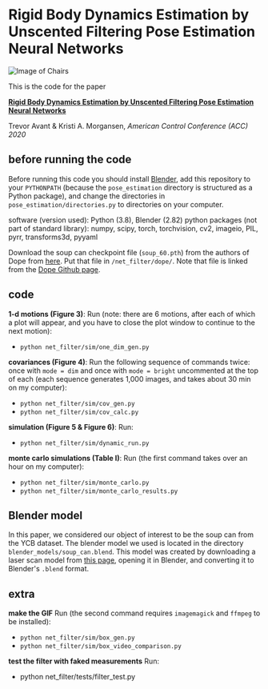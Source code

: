 # Rigid Body Dynamics Estimation by Unscented Filtering Pose Estimation Neural Networks

![Image of Chairs](images/fig4.png)

This is the code for the paper

[**Rigid Body Dynamics Estimation by Unscented Filtering Pose Estimation Neural Networks**]()

Trevor Avant & Kristi A. Morgansen, *American Control Conference (ACC) 2020*

## before running the code

Before running this code you should install [Blender](https://www.blender.org), add this repository to your `PYTHONPATH` (because the `pose_estimation` directory is structured as a Python package), and change the directories in `pose_estimation/directories.py` to directories on your computer.

software (version used): Python (3.8), Blender (2.82)
python packages (not part of standard library): numpy, scipy, torch, torchvision, cv2, imageio, PIL, pyrr, transforms3d, pyyaml

Download the soup can checkpoint file (`soup_60.pth`) from the authors of Dope from [here](https://drive.google.com/drive/folders/1DfoA3m_Bm0fW8tOWXGVxi4ETlLEAgmcg). Put that file in `/net_filter/dope/`. Note that file is linked from the [Dope Github page](https://github.com/NVlabs/Deep_Object_Pose).

## code

**1-d motions (Figure 3)**:
Run (note: there are 6 motions, after each of which a plot will appear, and you have to close the plot window to continue to the next motion):
* `python net_filter/sim/one_dim_gen.py`

**covariances (Figure 4)**:
Run the following sequence of commands twice: once with `mode = dim` and once with `mode = bright` uncommented at the top of each (each sequence generates 1,000 images, and takes about 30 min on my computer):
* `python net_filter/sim/cov_gen.py`
* `python net_filter/sim/cov_calc.py`

**simulation (Figure 5 \& Figure 6)**:
Run:
* `python net_filter/sim/dynamic_run.py`

**monte carlo simulations (Table I)**: 
Run (the first command takes over an hour on my computer):
* `python net_filter/sim/monte_carlo.py`
* `python net_filter/sim/monte_carlo_results.py`

## Blender model
In this paper, we considered our object of interest to be the soup can from the YCB dataset. The blender model we used is located in the directory `blender_models/soup_can.blend`. This model was created by downloading a laser scan model from [this page](http://ycb-benchmarks.s3-website-us-east-1.amazonaws.com/), opening it in Blender, and converting it to Blender's `.blend` format.


## extra

**make the GIF**
Run (the second command requires `imagemagick` and `ffmpeg` to be installed):
* `python net_filter/sim/box_gen.py`
* `python net_filter/sim/box_video_comparison.py`

**test the filter with faked measurements**
Run:
* python net_filter/tests/filter_test.py
